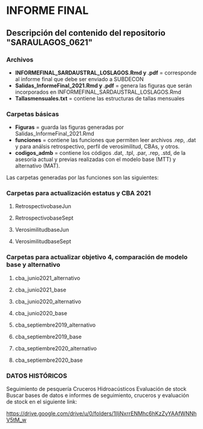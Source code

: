 # INFORME FINAL


## Descripción del contenido del repositorio "SARAULAGOS_0621"

### Archivos
- **INFORMEFINAL_SARDAUSTRAL_LOSLAGOS.Rmd y .pdf**  = corresponde al informe final que debe ser enviado a SUBDECON
- **Salidas_InformeFinal_2021.Rmd y .pdf** = genera las figuras que serán incorporados en INFORMEFINAL_SARDAUSTRAL_LOSLAGOS.Rmd
- **Tallasmensuales.txt** = contiene las estructuras de tallas mensuales

### Carpetas básicas
- **Figuras** = guarda las figuras generadas por Salidas_InformeFinal_2021.Rmd 
- **funciones** = contiene las funciones que permiten leer archivos .rep, .dat y para análsis retrospectivo, perfil de verosimilitud, CBAs, y otros.
- **codigos_admb** = contiene los códigos .dat, .tpl, .par, .rep, .std, de la asesoría actual y previas realizadas con el modelo base (MTT) y alternativo (MAT).



Las carpetas generadas por las funciones son las siguientes:

### Carpetas para actualización estatus y CBA 2021
1. RetrospectivobaseJun
2. RetrospectivobaseSept

3. VerosimilitudbaseJun
4. VerosimilitudbaseSept

### Carpetas para actualizar objetivo 4, comparación de modelo base y alternativo
1. cba_junio2021_alternativo
2. cba_junio2021_base

3. cba_junio2020_alternativo
4. cba_junio2020_base

5. cba_septiembre2019_alternativo
6. cba_septiembre2019_base

7. cba_septiembre2020_alternativo
8. cba_septiembre2020_base



### DATOS HISTÓRICOS

Seguimiento de pesquería
Cruceros Hidroacústicos
Evaluación de stock
Buscar bases de datos e informes de seguimiento, cruceros y evaluación de stock en el siguiente link:

https://drive.google.com/drive/u/0/folders/1lIjNxrrENMhc6hKzZyYAAfWNNhV5tM_w






